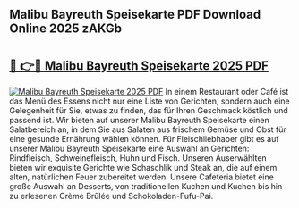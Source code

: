 ## Malibu Bayreuth Speisekarte PDF Download Online 2025 zAKGb

# <h2><a href="http://gcdt69y.nevu.top/?p=Malibu+Bayreuth+Speisekarte">🔗 👉🔴 Malibu Bayreuth Speisekarte 2025 PDF</a></h2>

[![Malibu Bayreuth Speisekarte 2025 PDF](https://i.imgur.com/dBaPXMq.png)](http://gcdt69y.nevu.top/?p=Malibu+Bayreuth+Speisekarte)
In einem Restaurant oder Café ist das Menü des Essens nicht nur eine Liste von Gerichten, sondern auch eine Gelegenheit für Sie, etwas zu finden, das für Ihren Geschmack köstlich und passend ist. Wir bieten auf unserer Malibu Bayreuth Speisekarte einen Salatbereich an, in dem Sie aus Salaten aus frischem Gemüse und Obst für eine gesunde Ernährung wählen können. Für Fleischliebhaber gibt es auf unserer Malibu Bayreuth Speisekarte eine Auswahl an Gerichten: Rindfleisch, Schweinefleisch, Huhn und Fisch. Unseren Auserwählten bieten wir exquisite Gerichte wie Schaschlik und Steak an, die auf einem alten, natürlichen Feuer zubereitet werden. Unsere Cafeteria bietet eine große Auswahl an Desserts, von traditionellen Kuchen und Kuchen bis hin zu erlesenen Crème Brûlée und Schokoladen-Fufu-Pai.
